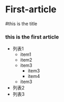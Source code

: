 # First-article
#this is  the title
### this is the first article
 - 列表1
    - item1
    - item2
    - item3
        - item3 
        - item4 
    - item3
 - 列表2
 - 列表3
